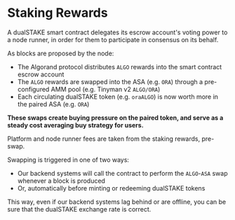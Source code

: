 # Staking Rewards

A dualSTAKE smart contract delegates its escrow account's voting power to a node runner, in order for them to participate in consensus on its behalf.

As blocks are proposed by the node:

- The Algorand protocol distributes `ALGO` rewards into the smart contract escrow account
- The `ALGO` rewards are swapped into the ASA (e.g. `ORA`) through a pre-configured AMM pool (e.g. Tinyman v2 `ALGO/ORA`)
- Each circulating dualSTAKE token (e.g. `oraALGO`) is now worth more in the paired ASA (e.g. `ORA`)

**These swaps create buying pressure on the paired token, and serve as a steady cost averaging buy strategy for users.**

Platform and node runner fees are taken from the staking rewards, pre-swap.

Swapping is triggered in one of two ways:

- Our backend systems will call the contract to perform the `ALGO`-`ASA` swap whenever a block is produced
- Or, automatically before minting or redeeming dualSTAKE tokens

This way, even if our backend systems lag behind or are offline, you can be sure that the dualSTAKE exchange rate is correct.
